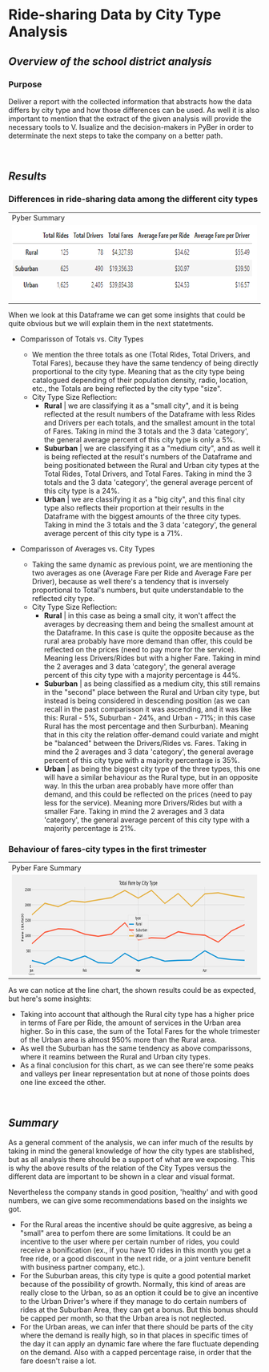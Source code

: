 # Ride-sharing Data by City Type Analysis

## ***Overview of the school district analysis***

### **Purpose**
<!--Explain the purpose of the new analysis..-->
<!--The purpose of the new analysis is well defined. (3 pt)-->

Deliver a report with the collected information that abstracts how the data differs by city type and how those differences can be used. As well it is also important to mention that the extract of the given analysis will provide the necessary tools to V. Isualize and the decision-makers in PyBer in order to determinate the next steps to take the company on a better path.

<br />

## ***Results***
<!--Using images from the summary DataFrame and multiple-line chart, describe the differences in ride-sharing data among the different city types..-->
<!--There is a description of the differences in ride-sharing data among the different city types. Ride-sharing data include the total rides, total drivers, total fares, average fare per ride and driver, and total fare by city type. (7 pt)-->

### **Differences in ride-sharing data among the different city types**

<table>
    <tr>
        <td>Pyber Summary</td>
    </tr>
    <tr>
        <td><img src="Resources/Pyber_summary.png" width=650 height=150></td>
    </tr>
</table>

When we look at this Dataframe we can get some insights that could be quite obvious but we will explain them in the next statetments.

- Comparisson of Totals vs. City Types
  - We mention the three totals as one (Total Rides, Total Drivers, and Total Fares), because they have the same tendency of being directly proportional to the city type. Meaning that as the city type being catalogued depending of their population density, radio, location, etc., the Totals are being reflected by the city type "size".
  - City Type Size Reflection:
    - **Rural** | we are classifying it as a "small city", and it is being reflected at the result numbers of the Dataframe with less Rides and Drivers per each totals, and the smallest amount in the total of Fares. Taking in mind the 3 totals and the 3 data 'category', the general average percent of this city type is only a 5%.
    - **Suburban** | we are classifying it as a "medium city", and as well it is being reflected at the result's numbers of the Dataframe and being positionated between the Rural and Urban city types at the Total Rides, Total Drivers, and Total Fares. Taking in mind the 3 totals and the 3 data 'category', the general average percent of this city type is a 24%.
    - **Urban** | we are classifying it as a "big city", and this final city type also reflects their proportion at their results in the Dataframe with the biggest amounts of the three city types. Taking in mind the 3 totals and the 3 data 'category', the general average percent of this city type is a 71%.

- Comparisson of Averages vs. City Types
  - Taking the same dynamic as previous point, we are mentioning the two averages as one (Average Fare per Ride and Average Fare per Driver), because as well there's a tendency that is inversely proportional to Total's numbers, but quite understandable to the reflected city type.
  - City Type Size Reflection:
    - **Rural** | in this case as being a small city, it won't affect the averages by decreasing them and being the smallest amount at the Dataframe. In this case is quite the opposite because as the rural area probably have more demand than offer, this could be reflected on the prices (need to pay more for the service). Meaning less Drivers/Rides but with a higher Fare. Taking in mind the 2 averages and 3 data 'category', the general average percent of this city type with a majority percentage is 44%.
    - **Suburban** | as being classified as a medium city, this still remains in the "second" place between the Rural and Urban city type, but instead is being considered in descending position (as we can recall in the past comparisson it was ascending, and it was like this: Rural - 5%, Suburban - 24%, and Urban - 71%; in this case Rural has the most percentage and then Surburban). Meaning that in this city the relation offer-demand could variate and might be "balanced" between the Drivers/Rides vs. Fares. Taking in mind the 2 averages and 3 data 'category', the general average percent of this city type with a majority percentage is 35%.
    - **Urban** | as being the biggest city type of the three types, this one will have a similar behaviour as the Rural type, but in an opposite way. In this the urban area probably have more offer than demand, and this could be reflected on the prices (need to pay less for the service). Meaning more Drivers/Rides but with a smaller Fare. Taking in mind the 2 averages and 3 data 'category', the general average percent of this city type with a majority percentage is 21%.

### **Behaviour of fares-city types in the first trimester**

<table>
    <tr>
        <td>Pyber Fare Summary</td>
    </tr>
    <tr>
        <td><img src="Resources/Pyber_fare_summary.png" width=850 height=200></td>
    </tr>
</table>

As we can notice at the line chart, the shown results could be as expected, but here's some insights:
- Taking into account that although the Rural city type has a higher price in terms of Fare per Ride, the amount of services in the Urban area higher. So in this case, the sum of the Total Fares for the whole trimester of the Urban area is almost 950% more than the Rural area.
- As well the Suburban has the same tendency as above comparissons, where it reamins between the Rural and Urban city types.
- As a final conclusion for this chart, as we can see there're some peaks and valleys per linear representation but at none of those points does one line exceed the other.

<br />

## ***Summary***
<!--Based on the results, provide three business recommendations to the CEO for addressing any disparities among the city types.-->
<!--There is a statement summarizing three business recommendations to the CEO for addressing any disparities among the city types. (4 pt)-->

As a general comment of the analysis, we can infer much of the results by taking in mind the general knowledge of how the city types are stablished, but as all analysis there should be a support of what are we exposing. This is why the above results of the relation of the City Types versus the different data are important to be shown in a clear and visual format.

Nevertheless the company stands in good position, 'healthy' and with good numbers, we can give some recommendations based on the insights we got.
- For the Rural areas the incentive should be quite aggresive, as being a "small" area to perfom there are some limitations. It could be an incentive to the user where per certain number of rides, you could receive a bonification (ex., if you have 10 rides in this month you get a free ride, or a good discount in the next ride, or a joint venture benefit with business partner company, etc.).
- For the Suburban areas, this city type is quite a good potential market because of the possibility of growth. Normally, this kind of areas are really close to the Urban, so as an option it could be to give an incentive to the Urban Driver's where if they manage to do certain numbers of rides at the Suburban Area, they can get a bonus. But this bonus should be capped per month, so that the Urban area is not neglected.
- For the Urban areas, we can infer that there should be parts of the city where the demand is really high, so in that places in specific times of the day it can apply an dynamic fare where the fare fluctuate depending on the demand. Also with a capped percentage raise, in order that the fare doesn't raise a lot.